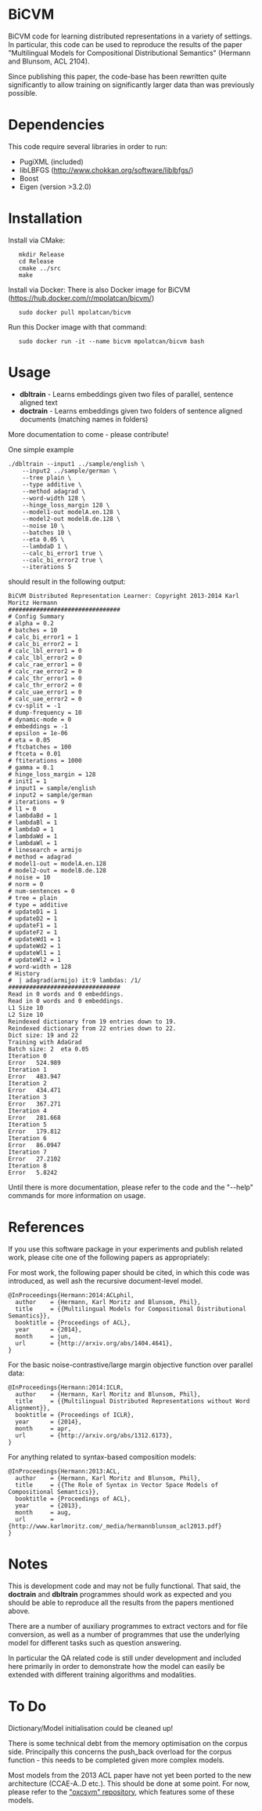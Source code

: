 BiCVM
======

BiCVM code for learning distributed representations in a variety of settings. In
particular, this code can be used to reproduce the results of the paper
"Multilingual Models for Compositional Distributional Semantics" (Hermann and
Blunsom, ACL 2104).

Since publishing this paper, the code-base has been rewritten quite
significantly to allow training on significantly larger data than was previously
possible.

Dependencies
====

This code require several libraries in order to run:

* PugiXML (included)
* libLBFGS (http://www.chokkan.org/software/liblbfgs/)
* Boost
* Eigen (version >3.2.0)

Installation
====

Install via CMake:
```
   mkdir Release
   cd Release
   cmake ../src
   make
```

Install via Docker:
   There is also Docker image for BiCVM (https://hub.docker.com/r/mpolatcan/bicvm/)
```
   sudo docker pull mpolatcan/bicvm 
```
   Run this Docker image with that command:
```
   sudo docker run -it --name bicvm mpolatcan/bicvm bash
```

Usage
====

* **dbltrain** - Learns embeddings given two files of parallel, sentence aligned
text
* **doctrain** - Learns embeddings given two folders of sentence aligned
documents (matching names in folders)

More documentation to come - please contribute!

One simple example
```
./dbltrain --input1 ../sample/english \
    --input2 ../sample/german \
    --tree plain \
    --type additive \
    --method adagrad \
    --word-width 128 \
    --hinge_loss_margin 128 \
    --model1-out modelA.en.128 \
    --model2-out modelB.de.128 \
    --noise 10 \
    --batches 10 \
    --eta 0.05 \
    --lambdaD 1 \
    --calc_bi_error1 true \
    --calc_bi_error2 true \
    --iterations 5
```
should result in the following output:
```
BiCVM Distributed Representation Learner: Copyright 2013-2014 Karl Moritz Hermann
################################
# Config Summary
# alpha = 0.2
# batches = 10
# calc_bi_error1 = 1
# calc_bi_error2 = 1
# calc_lbl_error1 = 0
# calc_lbl_error2 = 0
# calc_rae_error1 = 0
# calc_rae_error2 = 0
# calc_thr_error1 = 0
# calc_thr_error2 = 0
# calc_uae_error1 = 0
# calc_uae_error2 = 0
# cv-split = -1
# dump-frequency = 10
# dynamic-mode = 0
# embeddings = -1
# epsilon = 1e-06
# eta = 0.05
# ftcbatches = 100
# ftceta = 0.01
# ftiterations = 1000
# gamma = 0.1
# hinge_loss_margin = 128
# initI = 1
# input1 = sample/english
# input2 = sample/german
# iterations = 9
# l1 = 0
# lambdaBd = 1
# lambdaBl = 1
# lambdaD = 1
# lambdaWd = 1
# lambdaWl = 1
# linesearch = armijo
# method = adagrad
# model1-out = modelA.en.128
# model2-out = modelB.de.128
# noise = 10
# norm = 0
# num-sentences = 0
# tree = plain
# type = additive
# updateD1 = 1
# updateD2 = 1
# updateF1 = 1
# updateF2 = 1
# updateWd1 = 1
# updateWd2 = 1
# updateWl1 = 1
# updateWl2 = 1
# word-width = 128
# History
#  | adagrad(armijo) it:9 lambdas: /1/
################################
Read in 0 words and 0 embeddings.
Read in 0 words and 0 embeddings.
L1 Size 10
L2 Size 10
Reindexed dictionary from 19 entries down to 19.
Reindexed dictionary from 22 entries down to 22.
Dict size: 19 and 22
Training with AdaGrad
Batch size: 2  eta 0.05
Iteration 0
Error	524.989
Iteration 1
Error	483.947
Iteration 2
Error	434.471
Iteration 3
Error	367.271
Iteration 4
Error	281.668
Iteration 5
Error	179.812
Iteration 6
Error	86.0947
Iteration 7
Error	27.2102
Iteration 8
Error	5.8242
```

Until there is more documentation, please refer to the code and the "--help"
commands for more information on usage.

References
====

If you use this software package in your experiments and publish related work,
   please cite one of the following papers as appropriately:

For most work, the following paper should be cited, in which this code was
introduced, as well ash the recursive document-level model.
```
@InProceedings{Hermann:2014:ACLphil,
  author    = {Hermann, Karl Moritz and Blunsom, Phil},
  title     = {{Multilingual Models for Compositional Distributional Semantics}},
  booktitle = {Proceedings of ACL},
  year      = {2014},
  month     = jun,
  url       = {http://arxiv.org/abs/1404.4641},
}
```

For the basic noise-contrastive/large margin objective function over parallel
data:

```
@InProceedings{Hermann:2014:ICLR,
  author    = {Hermann, Karl Moritz and Blunsom, Phil},
  title     = {{Multilingual Distributed Representations without Word Alignment}},
  booktitle = {Proceedings of ICLR},
  year      = {2014},
  month     = apr,
  url       = {http://arxiv.org/abs/1312.6173},
}
```

For anything related to syntax-based composition models:
```
@InProceedings{Hermann:2013:ACL,
  author    = {Hermann, Karl Moritz and Blunsom, Phil},
  title     = {{The Role of Syntax in Vector Space Models of Compositional Semantics}},
  booktitle = {Proceedings of ACL},
  year      = {2013},
  month     = aug,
  url       = {http://www.karlmoritz.com/_media/hermannblunsom_acl2013.pdf}
}
```

Notes
====

This is development code and may not be fully functional. That said, the
**doctrain** and **dbltrain** programmes should work as expected and you should
be able to reproduce all the results from the papers mentioned above.

There are a number of auxiliary programmes to extract vectors and for file
conversion, as well as a number of programmes that use the underlying model for
different tasks such as question answering.

In particular the QA related code is still under development and included here
primarily in order to demonstrate how the model can easily be extended with
different training algorithms and modalities.


To Do
====

Dictionary/Model initialisation could be cleaned up!

There is some technical debt from the memory optimisation on the corpus side.
Principally this concerns the push_back overload for the corpus function - this
needs to be completed given more complex models.

Most models from the 2013 ACL paper have not yet been ported to the new
architecture (CCAE-A..D etc.). This should be done at some point. For now,
please refer to the ["oxcsvm" repository](https://github.com/karlmoritz/oxcvsm),
which features some of these models.
